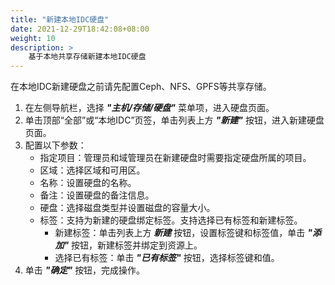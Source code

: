 ```yaml
---
title: "新建本地IDC硬盘"
date: 2021-12-29T18:42:08+08:00
weight: 10
description: >
    基于本地共享存储新建本地IDC硬盘
---
```


在本地IDC新建硬盘之前请先配置Ceph、NFS、GPFS等共享存储。

1. 在左侧导航栏，选择 **_"主机/存储/硬盘"_** 菜单项，进入硬盘页面。
2. 单击顶部“全部”或“本地IDC”页签，单击列表上方 **_"新建"_** 按钮，进入新建硬盘页面。
2. 配置以下参数：
   - 指定项目：管理员和域管理员在新建硬盘时需要指定硬盘所属的项目。
   - 区域：选择区域和可用区。
   - 名称：设置硬盘的名称。
   - 备注：设置硬盘的备注信息。
   - 硬盘：选择磁盘类型并设置磁盘的容量大小。
   - 标签：支持为新建的硬盘绑定标签。支持选择已有标签和新建标签。
        - 新建标签：单击列表上方 **_新建_** 按钮，设置标签键和标签值，单击 **_"添加"_** 按钮，新建标签并绑定到资源上。
        - 选择已有标签：单击 **_"已有标签"_** 按钮，选择标签键和值。
3. 单击 **_"确定"_** 按钮，完成操作。


